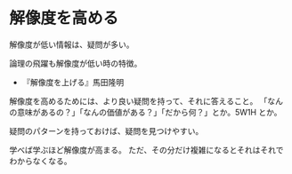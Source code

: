 # 解像度を高める

解像度が低い情報は、疑問が多い。

論理の飛躍も解像度が低い時の特徴。

- 『解像度を上げる』馬田隆明

解像度を高めるためには、より良い疑問を持って、それに答えること。
「なんの意味があるの？」「なんの価値がある？」「だから何？」とか。5W1H とか。

疑問のパターンを持っておけば、疑問を見つけやすい。

学べば学ぶほど解像度が高まる。
ただ、その分だけ複雑になるとそれはそれでわからなくなる。
